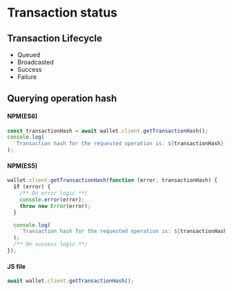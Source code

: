 # Transaction status

## Transaction Lifecycle

- Queued
- Broadcasted
- Success
- Failure

## Querying operation hash

<!-- tabs:start -->

#### **NPM(ES6)**

```js
const transactionHash = await wallet.client.getTransactionHash();
console.log(
  `Transaction hash for the requested operation is: ${transactionHash}`
);
```

#### **NPM(ES5)**

```js
wallet.client.getTransactionHash(function (error, transactionHash) {
  if (error) {
    /** On error logic **/
    console.error(error);
    throw new Error(error);
  }

  console.log(
    `Transaction hash for the requested operation is: ${transactionHash}`
  );
  /** On success logic **/
});
```

#### **JS file**

```js
await wallet.client.getTransactionHash();
```

<!-- tabs:end -->

